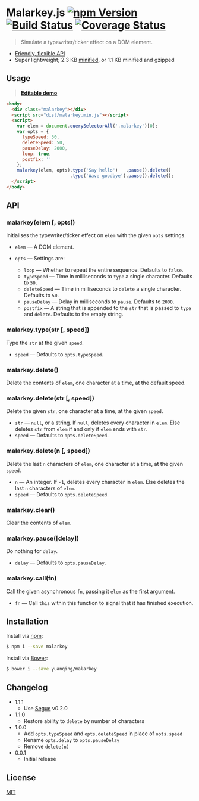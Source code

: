 # Malarkey.js [![npm Version](http://img.shields.io/npm/v/malarkey.svg?style=flat)](https://www.npmjs.org/package/malarkey) [![Build Status](https://img.shields.io/travis/yuanqing/malarkey.svg?branch=master&style=flat)](https://travis-ci.org/yuanqing/malarkey) [![Coverage Status](https://img.shields.io/coveralls/yuanqing/malarkey.svg?style=flat)](https://coveralls.io/r/yuanqing/malarkey)

> Simulate a typewriter/ticker effect on a DOM element.

- [Friendly, flexible API](#api)
- Super lightweight; 2.3 KB [minified](https://github.com/yuanqing/malarkey/blob/master/dist/malarkey.min.js), or 1.1 KB minified and gzipped

## Usage

> [**Editable demo**](http://jsfiddle.net/yoyjoLhx/)

```html
<body>
  <div class="malarkey"></div>
  <script src="dist/malarkey.min.js"></script>
  <script>
    var elem = document.querySelectorAll('.malarkey')[0];
    var opts = {
      typeSpeed: 50,
      deleteSpeed: 50,
      pauseDelay: 2000,
      loop: true,
      postfix: ''
    };
    malarkey(elem, opts).type('Say hello')   .pause().delete()
                        .type('Wave goodbye').pause().delete();
  </script>
</body>
```

## API

### malarkey(elem [, opts])

Initialises the typewriter/ticker effect on `elem` with the given `opts` settings.

- `elem` &mdash; A DOM element.

- `opts` &mdash; Settings are:
  - `loop` &mdash; Whether to repeat the entire sequence. Defaults to `false`.
  - `typeSpeed` &mdash; Time in milliseconds to `type` a single character. Defaults to `50`.
  - `deleteSpeed` &mdash; Time in milliseconds to `delete` a single character. Defaults to `50`.
  - `pauseDelay` &mdash; Delay in milliseconds to `pause`. Defaults to `2000`.
  - `postfix` &mdash; A string that is appended to the `str` that is passed to `type` and `delete`. Defaults to the empty string.

### malarkey.type(str [, speed])

Type the `str` at the given `speed`.

- `speed` &mdash; Defaults to `opts.typeSpeed`.

### malarkey.delete()

Delete the contents of `elem`, one character at a time, at the default speed.

### malarkey.delete(str [, speed])

Delete the given `str`, one character at a time, at the given `speed`.

- `str` &mdash; `null`, or a string. If `null`, deletes every character in `elem`. Else deletes `str` from `elem` if and only if `elem` ends with `str`.
- `speed` &mdash; Defaults to `opts.deleteSpeed`.

### malarkey.delete(n [, speed])

Delete the last `n` characters of `elem`, one character at a time, at the given `speed`.

- `n` &mdash; An integer. If `-1`, deletes every character in `elem`. Else deletes the last `n` characters of `elem`.
- `speed` &mdash; Defaults to `opts.deleteSpeed`.

### malarkey.clear()

Clear the contents of `elem`.

### malarkey.pause([delay])

Do nothing for `delay`.

- `delay` &mdash; Defaults to `opts.pauseDelay`.

### malarkey.call(fn)

Call the given asynchronous `fn`, passing it `elem` as the first argument.

- `fn` &mdash; Call `this` within this function to signal that it has finished execution.

## Installation

Install via [npm](https://npmjs.com/):

```bash
$ npm i --save malarkey
```

Install via [Bower](http://bower.io/):

```bash
$ bower i --save yuanqing/malarkey
```

## Changelog

- 1.1.1
  - Use [Segue](https://github.com/yuanqing/segue) v0.2.0
- 1.1.0
  - Restore ability to `delete` by number of characters
- 1.0.0
  - Add `opts.typeSpeed` and `opts.deleteSpeed` in place of `opts.speed`
  - Rename `opts.delay` to `opts.pauseDelay`
  - Remove `delete(n)`
- 0.0.1
  - Initial release

## License

[MIT](https://github.com/yuanqing/malarkey/blob/master/LICENSE)
